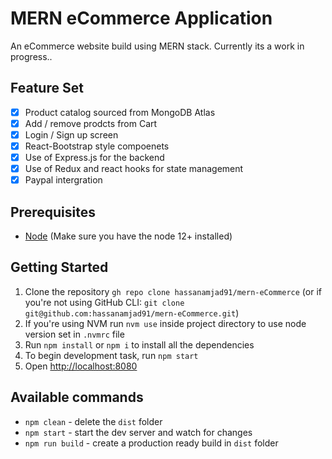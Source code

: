 # MERN eCommerce Application

An eCommerce website build using MERN stack. Currently its a work in progress.. 

## Feature Set
- [x] Product catalog sourced from MongoDB Atlas
- [x] Add / remove prodcts from Cart
- [x] Login / Sign up screen
- [x] React-Bootstrap style compoenets
- [x] Use of Express.js for the backend
- [x] Use of Redux and react hooks for state management
- [x] Paypal intergration

## Prerequisites

* [Node](https://nodejs.org/) (Make sure you have the node 12+ installed)

## Getting Started

1. Clone the repository `gh repo clone hassanamjad91/mern-eCommerce` (or if you're not using GitHub CLI: `git clone git@github.com:hassanamjad91/mern-eCommerce.git`)
2. If you're using NVM run `nvm use` inside project directory to use node version set in `.nvmrc` file
3. Run `npm install` or `npm i` to install all the dependencies
4. To begin development task, run `npm start`
5. Open [http://localhost:8080](http://localhost:8080)

## Available commands

- `npm clean` - delete the `dist` folder
- `npm start` - start the dev server and watch for changes
- `npm run build` - create a production ready build in `dist` folder
